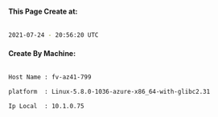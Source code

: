 
   
#### This Page Create at:

```bash

2021-07-24 - 20:56:20 UTC

```

#### Create By Machine:

```bash

Host Name : fv-az41-799

platform  : Linux-5.8.0-1036-azure-x86_64-with-glibc2.31

Ip Local  : 10.1.0.75

```


